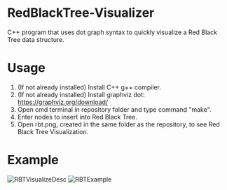 # RedBlackTree-Visualizer
C++ program that uses dot graph syntax to quickly visualize a Red Black Tree data structure.

# Usage
1. (If not already installed) Install C++ g++ compiler.
2. (If not already installed) Install graphviz dot: https://graphviz.org/download/ 
3. Open cmd terminal in repository folder and type command "make".
4. Enter nodes to insert into Red Black Tree.
5. Open rbt.png, created in the same folder as the repository, to see Red Black Tree Visualization.

# Example

![RBTVisualizeDesc](https://i.ibb.co/zSfMZZ7/Capture.png)
![RBTExample](https://i.ibb.co/ZXDkf4p/rbt.png)
